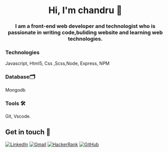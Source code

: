 




<h1 align="center">Hi, I'm chandru 👋</h1>
  


<h3 align="center">I am a front-end web developer and technologist who is passionate in writing code,buliding website and learning web technologies.</h3>

  


  

<h3>Technologies</h3>

 Javascript, Html5, Css ,Scss,Node, Express, NPM

 
  
<h3>Database🗂️</h3> Mongodb
 
  <h3>Tools 🛠️</h3>Git, Vscode.

  

## Get in touch 🙂
<a href="https://www.linkedin.com/in/chandru-Bose" target="_blank"><img alt="LinkedIn" src="https://img.shields.io/badge/linkedin-%230077B5.svg?style=for-the-badge&logo=linkedin&logoColor=white"/></a>
<a href="mailto:chandru03012@gmail.com" target="_blank" ><img alt="Gmail" src="https://img.shields.io/badge/Gmail-D14836?style=for-the-badge&logo=gmail&logoColor=white" /></a>
<a href="https://www.hackerrank.com/chandru_032001" target="_blank"><img alt="HackerRank" src="https://img.shields.io/badge/-Hackerrank-2EC866?style=for-the-badge&logo=HackerRank&logoColor=white"/></a>
<a href="https://github.com/B-chandru/" target="_blank"><img alt="GitHub" src="https://img.shields.io/badge/github-%23121011.svg?style=for-the-badge&logo=github&logoColor=white"/></a>


  



